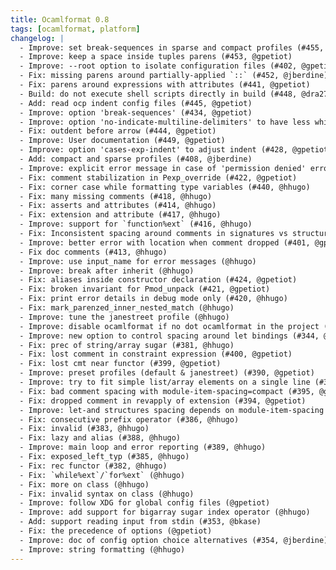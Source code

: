 ```yaml
---
title: Ocamlformat 0.8
tags: [ocamlformat, platform]
changelog: |
  - Improve: set break-sequences in sparse and compact profiles (#455, @jberdine)
  - Improve: keep a space inside tuples parens (#453, @gpetiot)
  - Improve: --root option to isolate configuration files (#402, @gpetiot)
  - Fix: missing parens around partially-applied `::` (#452, @jberdine)
  - Fix: parens around expressions with attributes (#441, @gpetiot)
  - Build: do not execute shell scripts directly in build (#448, @dra27)
  - Add: read ocp indent config files (#445, @gpetiot)
  - Improve: option 'break-sequences' (#434, @gpetiot)
  - Improve: option 'no-indicate-multiline-delimiters' to have less whitespaces (#429, @gpetiot)
  - Fix: outdent before arrow (#444, @gpetiot)
  - Improve: User documentation (#449, @gpetiot)
  - Improve: option 'cases-exp-indent' to adjust indent (#428, @gpetiot)
  - Add: compact and sparse profiles (#408, @jberdine)
  - Improve: explicit error message in case of 'permission denied' error (#425, @gpetiot)
  - Fix: comment stabilization in Pexp_override (#422, @gpetiot)
  - Fix: corner case while formatting type variables (#440, @hhugo)
  - Fix: many missing comments (#418, @hhugo)
  - Fix: asserts and attributes (#414, @hhugo)
  - Fix: extension and attribute (#417, @hhugo)
  - Improve: support for `function%ext` (#416, @hhugo)
  - Fix: Inconsistent spacing around comments in signatures vs structures (#437, @gpetiot)
  - Improve: better error with location when comment dropped (#401, @gpetiot)
  - Fix doc comments (#413, @hhugo)
  - Improve: use input_name for error messages (@hhugo)
  - Improve: break after inherit (@hhugo)
  - Fix: aliases inside constructor declaration (#424, @gpetiot)
  - Fix: broken invariant for Pmod_unpack (#421, @gpetiot)
  - Fix: print error details in debug mode only (#420, @hhugo)
  - Fix: mark_parenzed_inner_nested_match (@hhugo)
  - Improve: tune the janestreet profile (@hhugo)
  - Improve: disable ocamlformat if no dot ocamlformat in the project (#391, @hhugo)
  - Improve: new option to control spacing around let bindings (#344, @hhugo)
  - Fix: prec of string/array sugar (#381, @hhugo)
  - Fix: lost comment in constraint expression (#400, @gpetiot)
  - Fix: lost cmt near functor (#399, @gpetiot)
  - Improve: preset profiles (default & janestreet) (#390, @gpetiot)
  - Improve: try to fit simple list/array elements on a single line (#375, @gpetiot)
  - Fix: bad comment spacing with module-item-spacing=compact (#395, @gpetiot)
  - Fix: dropped comment in revapply of extension (#394, @gpetiot)
  - Improve: let-and structures spacing depends on module-item-spacing (#367, @gpetiot)
  - Fix: consecutive prefix operator (#386, @hhugo)
  - Fix: invalid (#383, @hhugo)
  - Fix: lazy and alias (#388, @hhugo)
  - Improve: main loop and error reporting (#389, @hhugo)
  - Fix: exposed_left_typ (#385, @hhugo)
  - Fix: rec functor (#382, @hhugo)
  - Fix: `while%ext`/`for%ext` (@hhugo)
  - Fix: more on class (@hhugo)
  - Fix: invalid syntax on class (@hhugo)
  - Improve: follow XDG for global config files (@gpetiot)
  - Improve: add support for bigarray sugar index operator (@hhugo)
  - Add: support reading input from stdin (#353, @bkase)
  - Fix: the precedence of options (@gpetiot)
  - Improve: doc of config option choice alternatives (#354, @jberdine)
  - Improve: string formatting (@hhugo)
---
```


